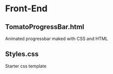 # Front-End


## TomatoProgressBar.html
Animated progressbar maked with CSS and HTML

## Styles.css
Starter css template


